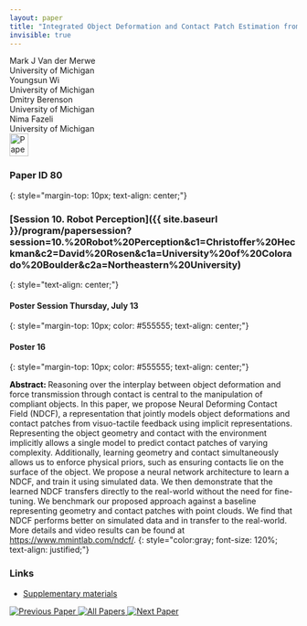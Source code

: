 ```yaml
---
layout: paper
title: "Integrated Object Deformation and Contact Patch Estimation from Visuo-Tactile Feedback"
invisible: true
---
```

<div class="paper-authors">
<div class="paper-author-box">
    <div class="paper-author-name">Mark J Van der Merwe</div>
    <div class="paper-author-uni">University of Michigan</div>
</div>
<div class="paper-author-box">
    <div class="paper-author-name">Youngsun Wi</div>
    <div class="paper-author-uni">University of Michigan</div>
</div>
<div class="paper-author-box">
    <div class="paper-author-name">Dmitry Berenson</div>
    <div class="paper-author-uni">University of Michigan</div>
</div>
<div class="paper-author-box">
    <div class="paper-author-name">Nima Fazeli</div>
    <div class="paper-author-uni">University of Michigan</div>
</div>

</div><div class="paper-pdf">
<div> <a href="http://www.roboticsproceedings.org/rss19/p080.pdf"><img src="{{ site.baseurl }}/images/paper_link.png" alt="Paper Website" width = "33"  height = "40"/></a> </div>
</div>

### Paper ID 80
{: style="margin-top: 10px; text-align: center;"}

### [Session 10. Robot Perception]({{ site.baseurl }}/program/papersession?session=10.%20Robot%20Perception&c1=Christoffer%20Heckman&c2=David%20Rosen&c1a=University%20of%20Colorado%20Boulder&c2a=Northeastern%20University)
{: style="text-align: center;"}

#### Poster Session Thursday, July 13
{: style="margin-top: 10px; color: #555555; text-align: center;"}

#### Poster 16
{: style="margin-top: 10px; color: #555555; text-align: center;"}

<b style="color: black;">Abstract: </b>Reasoning over the interplay between object deformation and force transmission through contact is central to the manipulation of compliant objects. In this paper, we propose Neural Deforming Contact Field (NDCF), a representation that jointly models object deformations and contact patches from visuo-tactile feedback using implicit representations. Representing the object geometry and contact with the environment implicitly allows a single model to predict contact patches of varying complexity. Additionally, learning geometry and contact simultaneously allows us to enforce physical priors, such as ensuring contacts lie on the surface of the object. We propose a neural network architecture to learn a NDCF, and train it using simulated data. We then demonstrate that the learned NDCF transfers directly to the real-world without the need for fine-tuning. We benchmark our proposed approach against a baseline representing geometry and contact patches with point clouds. We find that NDCF performs better on simulated data and in transfer to the real-world. More details and video results can be found at https://www.mmintlab.com/ndcf/.
{: style="color:gray; font-size: 120%; text-align: justified;"}


### Links
- [Supplementary materials](http://www.roboticsproceedings.org/rss19/p080_sup.zip)

<div class="paper-menu">
<a href="{{ site.baseurl }}/program/papers/079/"> <img src="{{ site.baseurl }}/images/previous_paper_icon.png" alt="Previous Paper" title="Previous Paper"/> </a>
<a href="{{ site.baseurl }}/program/papers"><img src="{{ site.baseurl }}/images/overview_icon.png" alt="All Papers" title="All Papers"/> </a>
<a href="{{ site.baseurl }}/program/papers/081/"> <img src="{{ site.baseurl }}/images/next_paper_icon.png" alt="Next Paper" title="Next Paper"/> </a>

</div>

